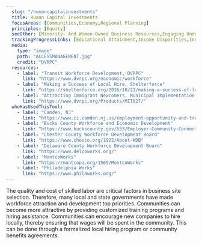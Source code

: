 ```yaml
---
  slug: "/humancapitalinvestments"
  title: Human Capital Investments
  focusAreas: [Communities,Economy,Regional Planning]
  principles: [Equity]
  seeOther: [Minority- And Women-Owned Business Resources,Engaging Underserved Communities,Broadband Univeral Access,Minority- And Women-Owned Business ResourcesCommunity Benefits Agreements (CBAs)]
  trackingProgressLinks: [Educational Attainment,Income Disparities,Innovation,Job Growth,Racial & Ethnic Disparities,Sex Disparities,Transit Ridership]
  media: 
    type: "image"
    path: "ACCESSMANAGEMENT.jpg"
    credit: "DVRPC"
  resources: 
    - label: "Transit Workforce Development, DVRPC"
      link: "https://www.dvrpc.org/economic/workforce"
    - label: "Making a Success of Local Hire, Shelterforce"
      link: "https://shelterforce.org/2016/10/21/making-a-success-of-local-hire-work/"
    - label: "Attracting Immigrant Newcomers, Municipal Implementation Tool #027, DVRPC"
      link: "https://www.dvrpc.org/Products/MIT027/"  
  whoHasUsedThisTool: 
    - label: "Camden, NJ"
      link: "https://www.ci.camden.nj.us/employment-opportunity-and-training/"
    - label: "Bucks County Workforce and Economic Development"
      link: "https://www.buckscounty.gov/553/Employer-Community-Connections"
    - label: "Chester County Workforce Development Board"
      link: "https://www.chesco.org/1922/About-WDB"
    - label: "Delaware County Workforce Development Board"
      link: "https://www.delcoworks.org/"
    - label: "MontcoWorks"
      link: "https://montcopa.org/1569/MontcoWorks"
    - label: "Philadelphia Works"
      link: "https://www.philaworks.org/"
---
```


The quality and cost of skilled labor are critical factors in business site selection. Therefore, many local and state governments have made workforce attraction and development top priorities. Communities can become more attractive by providing customized training programs and hiring assistance. Communities can encourage new companies to hire locally, thereby ensuring that wages will be spent in the community. This can be done through a formalized local hiring program or community benefits agreements.
